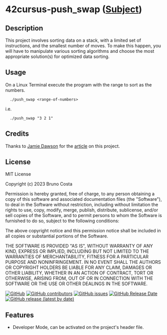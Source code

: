 # 42cursus-push_swap ([Subject](https://cdn.intra.42.fr/pdf/pdf/76345/en.subject.pdf))

## Description
This project involves sorting data on a stack, with a limited set of instructions, and the smallest number of moves. To make this happen, you will have to manipulate various sorting algorithms and choose the most appropriate solution(s) for optimized data sorting.

## Usage

On a Linux Terminal execute the program with the range to sort as the numbers.

```unix
  ./push_swap <range-of-numbers>
```
 i.e.

```unix
  ./push_swap "3 2 1"
```
 
## Credits

Thanks to [Jamie Dawson](https://github.com/JamieDawson) for the [article](https://medium.com/@jamierobertdawson/push-swap-the-least-amount-of-moves-with-two-stacks-d1e76a71789a) on this project.

## License

MIT License

Copyright (c) 2023 Bruno Costa

Permission is hereby granted, free of charge, to any person obtaining a copy
of this software and associated documentation files (the "Software"), to deal
in the Software without restriction, including without limitation the rights
to use, copy, modify, merge, publish, distribute, sublicense, and/or sell
copies of the Software, and to permit persons to whom the Software is
furnished to do so, subject to the following conditions:

The above copyright notice and this permission notice shall be included in all
copies or substantial portions of the Software.

THE SOFTWARE IS PROVIDED "AS IS", WITHOUT WARRANTY OF ANY KIND, EXPRESS OR
IMPLIED, INCLUDING BUT NOT LIMITED TO THE WARRANTIES OF MERCHANTABILITY,
FITNESS FOR A PARTICULAR PURPOSE AND NONINFRINGEMENT. IN NO EVENT SHALL THE
AUTHORS OR COPYRIGHT HOLDERS BE LIABLE FOR ANY CLAIM, DAMAGES OR OTHER
LIABILITY, WHETHER IN AN ACTION OF CONTRACT, TORT OR OTHERWISE, ARISING FROM,
OUT OF OR IN CONNECTION WITH THE SOFTWARE OR THE USE OR OTHER DEALINGS IN THE
SOFTWARE.

[![GitHub](https://img.shields.io/github/license/BrunoCostaGH/42cursus-push_swap?style=for-the-badge)](https://github.com/BrunoCostaGH/42cursus-push_swap/blob/master/LICENSE.md)
[![GitHub contributors](https://img.shields.io/github/contributors/BrunoCostaGH/42cursus-push_swap?style=for-the-badge)]()
[![GitHub issues](https://img.shields.io/github/issues/BrunoCostaGH/42cursus-push_swap?style=for-the-badge)](https://github.com/BrunoCostaGH/42cursus-push_swap/issues)
[![GitHub Release Date](https://img.shields.io/github/release-date/BrunoCostaGH/42cursus-push_swap?style=for-the-badge)](https://github.com/BrunoCostaGH/42cursus-push_swap/releases/latest)
[![GitHub release (latest by date)](https://img.shields.io/github/v/release/BrunoCostaGH/42cursus-push_swap?style=for-the-badge)](https://github.com/BrunoCostaGH/42cursus-push_swap/releases/latest)

## Features

- Developer Mode, can be activated on the project's header file.
